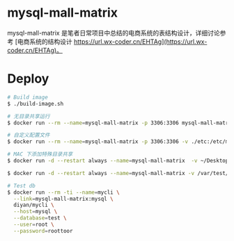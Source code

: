 # mysql-mall-matrix

mysql-mall-matrix 是笔者日常项目中总结的电商系统的表结构设计，详细讨论参考 [电商系统的结构设计 https://url.wx-coder.cn/EHTAg](https://url.wx-coder.cn/EHTAg)。

# Deploy

```sh
# Build image
$ ./build-image.sh

# 无目录共享运行
$ docker run --rm --name=mysql-mall-matrix -p 3306:3306 mysql-mall-matrix

# 自定义配置文件
$ docker run --rm --name=mysql-mall-matrix -p 3306:3306 -v ./etc:/etc/mysql/conf.d mysql-mall-matrix

# MAC 下添加特殊目录共享
$ docker run -d --restart always --name=mysql-mall-matrix  -v ~/Desktop/test/mysql:/var/lib/mysql mysql-mall-matrix

$ docker run -d --restart always --name=mysql-mall-matrix -v /var/test/mysql:/var/lib/mysql mysql-mall-matrix

# Test db
$ docker run --rm -ti --name=mycli \
  --link=mysql-mall-matrix:mysql \
  diyan/mycli \
  --host=mysql \
  --database=test \
  --user=root \
  --password=roottoor
```
